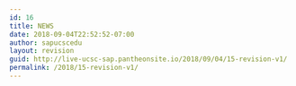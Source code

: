 ```yaml
---
id: 16
title: NEWS
date: 2018-09-04T22:52:52-07:00
author: sapucscedu
layout: revision
guid: http://live-ucsc-sap.pantheonsite.io/2018/09/04/15-revision-v1/
permalink: /2018/15-revision-v1/
---
```

